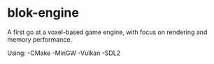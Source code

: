 # blok-engine
A first go at a voxel-based game engine, with focus on rendering and memory performance.

Using:
-CMake
-MinGW
-Vulkan
-SDL2
